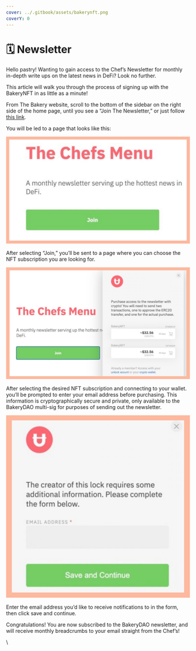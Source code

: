 ```yaml
---
cover: ../.gitbook/assets/bakerynft.png
coverY: 0
---
```


# 🗓 Newsletter

Hello pastry! Wanting to gain access to the Chef’s Newsletter for monthly in-depth write ups on the latest news in DeFi? Look no further.

This article will walk you through the process of signing up with the BakeryNFT in as little as a minute!

From The Bakery website, scroll to the bottom of the sidebar on the right side of the home page, until you see a “Join The Newsletter,” or just follow [this link](https://bakerydao.me/newsletter).

You will be led to a page that looks like this:

![](../.gitbook/assets/1.png)

After selecting “Join,” you’ll be sent to a page where you can choose the NFT subscription you are looking for.

![](../.gitbook/assets/2.png)

After selecting the desired NFT subscription and connecting to your wallet. you’ll be prompted to enter your email address before purchasing. This information is cryptographically secure and private, only available to the BakeryDAO multi-sig for purposes of sending out the newsletter.

![](../.gitbook/assets/3.png)

Enter the email address you’d like to receive notifications to in the form, then click save and continue.

Congratulations! You are now subscribed to the BakeryDAO newsletter, and will receive monthly breadcrumbs to your email straight from the Chef’s!

\
